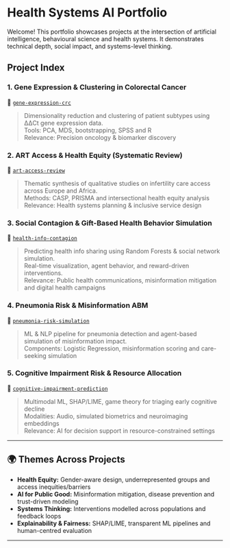 # Health Systems AI Portfolio

Welcome! This portfolio showcases projects at the intersection of artificial intelligence, behavioural science and health systems. It demonstrates technical depth, social impact, and systems-level thinking.

## Project Index

### 1. Gene Expression & Clustering in Colorectal Cancer
📁 [`gene-expression-crc`](https://github.com/ihe-k/Multi-Omics-Data-Analysis-of-Biomarkers-in-Colorectal-Cancer-A-Systems-Approach)
> Dimensionality reduction and clustering of patient subtypes using ΔΔCt gene expression data.  
> Tools: PCA, MDS, bootstrapping, SPSS and R  
> Relevance: Precision oncology & biomarker discovery

### 2. ART Access & Health Equity (Systematic Review)
📁 [`art-access-review`](./art-access-review/)
> Thematic synthesis of qualitative studies on infertility care access across Europe and Africa.  
> Methods: CASP, PRISMA and intersectional health equity analysis  
> Relevance: Health systems planning & inclusive service design

### 3. Social Contagion & Gift-Based Health Behavior Simulation
📁 [`health-info-contagion`](./health-info-contagion/)
> Predicting health info sharing using Random Forests & social network simulation.  
> Real-time visualization, agent behavior, and reward-driven interventions.  
> Relevance: Public health communications, misinformation mitigation and digital health campaigns

### 4. Pneumonia Risk & Misinformation ABM
📁 [`pneumonia-risk-simulation`](./pneumonia-risk-simulation/)
> ML & NLP pipeline for pneumonia detection and agent-based simulation of misinformation impact.  
> Components: Logistic Regression, misinformation scoring and care-seeking simulation

### 5. Cognitive Impairment Risk & Resource Allocation
📁 [`cognitive-impairment-prediction`](./cognitive-impairment-prediction/)
> Multimodal ML, SHAP/LIME, game theory for triaging early cognitive decline  
> Modalities: Audio, simulated biometrics and neuroimaging embeddings  
> Relevance: AI for decision support in resource-constrained settings

---

## 🌍 Themes Across Projects

- **Health Equity:** Gender-aware design, underrepresented groups and access inequities/barriers  
- **AI for Public Good:** Misinformation mitigation, disease prevention and trust-driven modeling  
- **Systems Thinking:** Interventions modelled across populations and feedback loops  
- **Explainability & Fairness:** SHAP/LIME, transparent ML pipelines and human-centred evaluation

---
